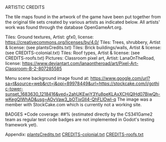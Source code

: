 ARTISTIC CREDITS

The tile maps found in the artwork of the game have been put together from the original tile sets created by various artists as indicated below.
All artists' work was found through the database OpenGameArt.org.

Tiles: Ground textures, Artist: gfx0, license: https://creativecommons.org/licenses/by/4.0/
Tiles: Trees, shrubbery, Artist & license: (see plantsCredits.txt)
Tiles: Brick buildings/walls, Artist & license: (see CREDITS-colonial.txt)
Tiles: Roof types, Artist & license: (see CREDITS-roofs.txt)
Pictures: Classroom pixel art, Artist: LanaOnTheRoad, license: https://www.deviantart.com/lanaontheroad/art/Pixel-Art-Classroom-B-2-807285585

Menu scene background image found at: https://www.google.com/url?sa=t&source=web&rct=j&opi=89978449&url=https://stockcake.com/i/gothic-tower-sunset_1683630_1218416&ved=2ahUKEwjY3Yu8peKLAxXCHjQIHd07BjwQh-wKegQIWhAD&usg=AOvVaw3_bOTixGIl4-QhFLlOwl-q
  The image was a member with StockCake.com which is currently not a working site.

BADGES
*Code coverage: ##% (estimated directly by the CS341Game2 team as regular test code badges are not implemented in Godot's testing framework yet).

Appendix:
[plantsCredits.txt](https://github.com/user-attachments/files/18759349/plantsCredits.txt)
[CREDITS-colonial.txt](https://github.com/user-attachments/files/18759367/CREDITS-colonial.txt)
[CREDITS-roofs.txt](https://github.com/user-attachments/files/18759389/CREDITS-roofs.txt)

